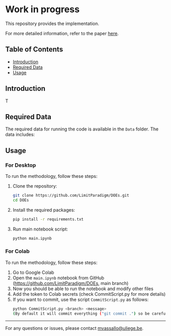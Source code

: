 # Work in progress

This repository provides the implementation.

For more detailed information, refer to the paper [here](https://).

## Table of Contents
- [Introduction](#introduction)
- [Required Data](#requireddata)
- [Usage](#usage)

## Introduction
T

## Required Data
The required data for running the code is available in the `Data` folder. The data includes:

## Usage
### For Desktop
To run the methodology, follow these steps:

1. Clone the repository:
   ```bash
   git clone https://github.com/LimitParadigm/DOEs.git
   cd DOEs

2. Install the required packages:
   ```bash
   pip install -r requirements.txt

3. Run main notebook script:
   ```bash
   python main.ipynb

### For Colab
To run the methodology, follow these steps:

1. Go to Google Colab
2. Open the `main.ipynb` notebook from GitHub (https://github.com/LimitParadigm/DOEs, main branch)
3. Now you should be able to run the notebook and modify other files
4. Add the token to Colab secrets (check CommitScript.py for more details)
5. If you want to commit, use the script `CommitScript.py` as follows:
   ```bash
   python CommitScript.py <branch> <message>
   (By default it will commit everything ("git commit .") so be careful, especially if there is something you don't want to commit)

***

For any questions or issues, please contact mvassallo@uliege.be.
